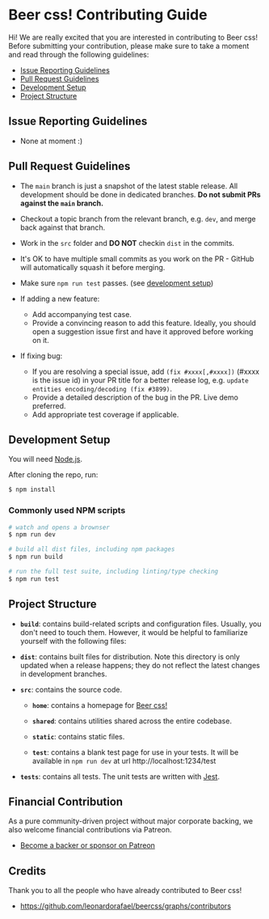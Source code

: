 # Beer css! Contributing Guide

Hi! We are really excited that you are interested in contributing to Beer css! Before submitting your contribution, please make sure to take a moment and read through the following guidelines:

- [Issue Reporting Guidelines](#issue-reporting-guidelines)
- [Pull Request Guidelines](#pull-request-guidelines)
- [Development Setup](#development-setup)
- [Project Structure](#project-structure)

## Issue Reporting Guidelines

- None at moment :)

## Pull Request Guidelines

- The `main` branch is just a snapshot of the latest stable release. All development should be done in dedicated branches. **Do not submit PRs against the `main` branch.**

- Checkout a topic branch from the relevant branch, e.g. `dev`, and merge back against that branch.

- Work in the `src` folder and **DO NOT** checkin `dist` in the commits.

- It's OK to have multiple small commits as you work on the PR - GitHub will automatically squash it before merging.

- Make sure `npm run test` passes. (see [development setup](#development-setup))

- If adding a new feature:
  - Add accompanying test case.
  - Provide a convincing reason to add this feature. Ideally, you should open a suggestion issue first and have it approved before working on it.

- If fixing bug:
  - If you are resolving a special issue, add `(fix #xxxx[,#xxxx])` (#xxxx is the issue id) in your PR title for a better release log, e.g. `update entities encoding/decoding (fix #3899)`.
  - Provide a detailed description of the bug in the PR. Live demo preferred.
  - Add appropriate test coverage if applicable.

## Development Setup

You will need [Node.js](http://nodejs.org).

After cloning the repo, run:

``` bash
$ npm install
```

### Commonly used NPM scripts

``` bash
# watch and opens a brownser
$ npm run dev

# build all dist files, including npm packages
$ npm run build

# run the full test suite, including linting/type checking
$ npm run test
```

## Project Structure

- **`build`**: contains build-related scripts and configuration files. Usually, you don't need to touch them. However, it would be helpful to familiarize yourself with the following files:

- **`dist`**: contains built files for distribution. Note this directory is only updated when a release happens; they do not reflect the latest changes in development branches.

- **`src`**: contains the source code.

  - **`home`**: contains a homepage for [Beer css!](https://www.beercss.com)

  - **`shared`**: contains utilities shared across the entire codebase.

  - **`static`**: contains static files.

  - **`test`**: contains a blank test page for use in your tests. It will be available in `npm run dev` at url http://localhost:1234/test

- **`tests`**: contains all tests. The unit tests are written with [Jest](https://jestjs.io/).

## Financial Contribution

As a pure community-driven project without major corporate backing, we also welcome financial contributions via Patreon.

- [Become a backer or sponsor on Patreon](https://www.patreon.com/beercss)

## Credits

Thank you to all the people who have already contributed to Beer css!

- https://github.com/leonardorafael/beercss/graphs/contributors
